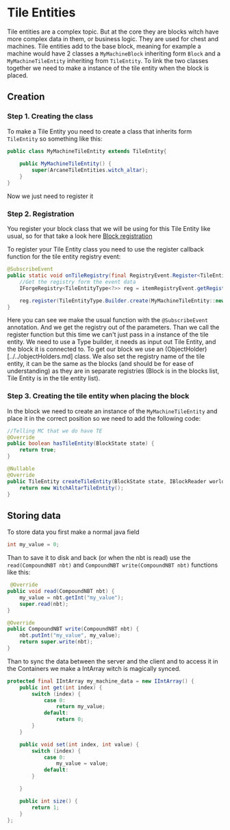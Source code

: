 # Tile Entities
Tile entities are a complex topic. But at the core they are blocks witch have more complex data in them, or business logic. They are used for chest and machines.
Tile entities add to the base block, meaning for example a machine would have 2 classes a ``MyMachineBlock`` inheriting form ``Block`` and a ``MyMachineTileEntity`` inheriting from ``TileEntity``. To link the two classes together we need to make a instance of the tile entity when the block is placed.

## Creation

### Step 1. Creating the class
To make a Tile Entity you need to create a class that inherits form ``TileEntity`` so something like this:
```java
public class MyMachineTileEntity extends TileEntity{
    
    public MyMachineTileEntity() {
        super(ArcaneTileEntities.witch_altar);
    }
}
```

Now we just need to register it

### Step 2. Registration
You register your block class that we will be using for this Tile Entity like usual, so for that take a look here [Block registration](../blocks.md#registering)

To register your Tile Entity class you need to use the register callback function for the tile entity registry event:
```java
@SubscribeEvent
public static void onTileRegistry(final RegistryEvent.Register<TileEntityType<?>> itemRegistryEvent){
    //Get the registry form the event data
    IForgeRegistry<TileEntityType<?>> reg = itemRegistryEvent.getRegistry();

    reg.register(TileEntityType.Builder.create(MyMachineTileEntity::new, MyBlocks.my_machine).build(null).setRegistryName("my_machine"));
}
```

Here you can see we make the usual function with the ``@SubscribeEvent`` annotation. And we get the registry out of the parameters. Than we call the register function but this time we can't just pass in a instance of the tile entity. We need to use a Type builder, it needs as input out Tile Entity, and the block it is connected to. To get our block we use an (ObjectHolder)[../../objectHolders.md] class. We also set the registry name of the tile entity, it can be the same as the blocks (and should be for ease of understanding) as they are in separate registries (Block is in the blocks list, Tile Entity is in the tile entity list).

### Step 3. Creating the tile entity when placing the block
In the block we need to create an instance of the ``MyMachineTileEntity`` and place it in the correct position so we need to add the following code:
```java
//Telling MC that we do have TE
@Override
public boolean hasTileEntity(BlockState state) {
    return true;
}

@Nullable
@Override
public TileEntity createTileEntity(BlockState state, IBlockReader world) {
    return new WitchAltarTileEntity();
}
```


## Storing data
To store data you first make a normal java field
```java
int my_value = 0;
```
Than to save it to disk and back (or when the nbt is read) use the ``read(CompoundNBT nbt)`` and ``CompoundNBT write(CompoundNBT nbt)`` functions like this:

```java
 @Override
public void read(CompoundNBT nbt) {
    my_value = nbt.getInt("my_value");
    super.read(nbt);
}

@Override
public CompoundNBT write(CompoundNBT nbt) {
    nbt.putInt("my_value", my_value);
    return super.write(nbt);
}
```

Than to sync the data between the server and the client and to access it in the Containers we make a IntArray witch is magically synced.
```java
protected final IIntArray my_machine_data = new IIntArray() {
    public int get(int index) {
        switch (index) {
            case 0:
                return my_value;
            default:
                return 0;
        }
    }

    public void set(int index, int value) {
        switch (index) {
            case 0:
                my_value = value;
            default:
        }

    }

    public int size() {
        return 1;
    }
};
```